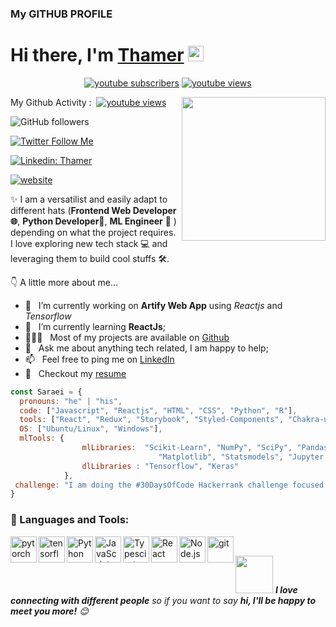 ### My GITHUB PROFILE
<h1>Hi there, I'm <a href="https://thamer.codes">Thamer</a> <img src="https://media.giphy.com/media/hvRJCLFzcasrR4ia7z/giphy.gif" width="25px"> </h1>
<p align="center">
  <a href="https://www.youtube.com/channel/UC8Dt8pO_EqhP9unfnMd-64A">
    <img alt="youtube subscribers" title="Subscribe to my YouTube channel" src="https://img.shields.io/youtube/channel/subscribers/UC8Dt8pO_EqhP9unfnMd-64A?style=for-the-badge"/></a> 
  
  <a href="https://www.youtube.com/channel/UC8Dt8pO_EqhP9unfnMd-64A">
    <img alt="youtube views" title="YouTube views" src="https://img.shields.io/youtube/channel/views/UC8Dt8pO_EqhP9unfnMd-64A?style=for-the-badge"/></a> 
</p>
<img align='right' src="https://media.giphy.com/media/M9gbBd9nbDrOTu1Mqx/giphy.gif" width="230">

<p> 
My Github Activity :   
<a href="https://github.com/th-rpy/tweet2frame">
    <img alt="" title="Commits for the TweetFrame Repo" src="https://img.shields.io/github/commit-activity/m/th-rpy/tweet2frame?style=plastic"/></a> 
  
  <a href="https://github.com/th-rpy/tweet2frame">
    <img alt="youtube views" title="Last commits" src="https://img.shields.io/github/last-commit/th-rpy/tweet2frame/main"/></a>
  
  </p>

![GitHub followers](https://img.shields.io/github/followers/th-rpy?label=Follow&style=social)

[![Twitter Follow Me](https://img.shields.io/twitter/follow/SaraeiThamer?label=FollowMe)](https://twitter.com/SaraeiThamer)

[![Linkedin: Thamer](https://img.shields.io/badge/-Thamer-blue?style=flat-square&logo=Linkedin&logoColor=white&link=https://www.linkedin.com/in/thamer-saraei-472300124/)](https://www.linkedin.com/in/thamer-saraei-472300124/)

[![website](https://img.shields.io/badge/Website-46a2f1.svg?&style=flat-square&logo=Google-Chrome&logoColor=white&link=https://thamer2resume.herokuapp.com/)](https://thamer2resume.herokuapp.com/)

✨ I am a versatilist and easily adapt to different hats (**Frontend Web Developer 🌐**, **Python Developer**🐍, **ML Engineer** 🤖 ) depending on what the project requires. I love exploring new tech stack 💻 and leveraging them to build cool stuffs 🛠️.

👇 A little more about me...  

- 🔭 &nbsp; I’m currently working on **Artify Web App** using *Reactjs* and *Tensorflow*
- 🌱 &nbsp; I’m currently learning **ReactJs**; 
- 👨🏻‍💻 &nbsp; Most of my projects are available on [Github](https://github.com/th-rpy?tab=repositories)
- 💬 &nbsp; Ask me about anything tech related, I am happy to help;
- 📫 &nbsp; Feel free to ping me on [LinkedIn](https://www.linkedin.com/in/thamer-saraei-472300124/)
- 📝 &nbsp; Checkout my [resume](https://drive.google.com/file/d/1-PJKzimHqUCzbUH_VWUQjtpeERJtCqk0/view?usp=sharing)

```javascript
const Saraei = {
  pronouns: "he" | "his",
  code: ["Javascript", "Reactjs", "HTML", "CSS", "Python", "R"],
  tools: ["React", "Redux", "Storybook", "Styled-Components", "Chakra-ui"],
  OS: ["Ubuntu/Linux", "Windows"],
  mlTools: {
                mlLibraries:  "Scikit-Learn", "NumPy", "SciPy", "Pandas", "NLTK", "BeautifulSoup", 
                                 "Matplotlib", "Statsmodels", "Jupyter Notebook",
                dlLibraries : "Tensorflow", "Keras"
            },
 challenge: "I am doing the #30DaysOfCode Hackerrank challenge focused on Python and Javascript"
}
```
### 🔨 Languages and Tools:
<a href="https://pytorch.org/" target="_blank"> <img align="left" src="https://raw.githubusercontent.com/rahul-jha98/github_readme_icons/main/language_and_tools/square/pytorch/pytorch.svg" alt="pytorch" height="42px"/> </a> 
<a href="https://www.tensorflow.org" target="_blank"> <img align="left" src="https://raw.githubusercontent.com/rahul-jha98/github_readme_icons/main/language_and_tools/square/tensorflow/tensorflow.svg" alt="tensorflow" height="42px"/> </a> 
<a href="https://www.python.org" target="_blank"><img align="left" alt="Python" height ="42px" src="https://raw.githubusercontent.com/rahul-jha98/github_readme_icons/main/language_and_tools/square/python/python.svg"></a>
<a href="https://developer.mozilla.org/en-US/docs/Web/JavaScript" target="_blank"> <img align="left" alt="JavaScript" height ="42px"  src="https://raw.githubusercontent.com/rahul-jha98/github_readme_icons/main/language_and_tools/square/javascript/javascript.svg"> </a>
<a href="https://www.typescriptlang.org/" target="_blank"><img align="left" alt="Typescirpt" height ="42px" src="https://raw.githubusercontent.com/rahul-jha98/github_readme_icons/main/language_and_tools/square/typescript/typescript.svg"></a>
<a href="https://reactjs.org/" target="_blank"> <img align="left" alt="React" height ="42px" src="https://raw.githubusercontent.com/rahul-jha98/github_readme_icons/main/language_and_tools/square/react/react.svg"></a>
<a href="https://nodejs.org" target="_blank"><img align="left" alt="Node.js" height ="42px" src="https://raw.githubusercontent.com/rahul-jha98/github_readme_icons/main/language_and_tools/square/node/node.svg"></a>
<a href="https://git-scm.com/" target="_blank"> <img src="https://raw.githubusercontent.com/rahul-jha98/github_readme_icons/main/language_and_tools/square/git-scm/git-scm.svg" align="left" alt="git" height='42px'/> </a>
<br>

<img src="https://media.giphy.com/media/LnQjpWaON8nhr21vNW/giphy.gif" width="60"> 
<em><b>I love connecting with different people</b> so if you want to say <b>hi, I'll be happy to meet you more!</b> 😊</em>
